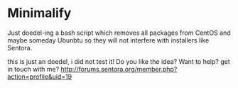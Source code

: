 # Minimalify

Just doedel-ing a bash script which removes all packages from CentOS and maybe someday Ubunbtu so they will not interfere with installers like Sentora.

this is just an doedel, i did not test it!
Do you like the idea?
Want to help?
get in touch with me?
http://forums.sentora.org/member.php?action=profile&uid=19